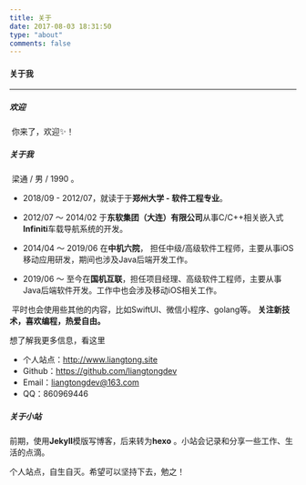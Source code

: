 ```yaml
---
title: 关于
date: 2017-08-03 18:31:50
type: "about"
comments: false
---
```




#### 关于我

----



##### 欢迎

​	你来了，欢迎✨！

##### 关于我

​	梁通 / 男 / 1990 。 

+ 2018/09 - 2012/07，就读于于**郑州大学 - 软件工程专业**。

+ 2012/07 ～ 2014/02 于**东软集团（大连）有限公司**从事C/C++相关嵌入式**Infiniti**车载导航系统的开发。

+ 2014/04 ～ 2019/06 在**中机六院**， 担任中级/高级软件工程师，主要从事iOS移动应用研发，期间也涉及Java后端开发工作。

+ 2019/06 ～ 至今在**国机互联**，担任项目经理、高级软件工程师，主要从事Java后端软件开发。工作中也会涉及移动iOS相关工作。

  

​	平时也会使用些其他的内容，比如SwiftUI、微信小程序、golang等。 **关注新技术，喜欢编程，热爱自由。**



想了解我更多信息，看这里

+ 个人站点：http://www.liangtong.site
+ Github：https://github.com/liangtongdev
+ Email：liangtongdev@163.com
+ QQ：860969446

##### 关于小站

​	前期，使用**Jekyll**模版写博客，后来转为**hexo** 。小站会记录和分享一些工作、生活的点滴。

个人站点，自生自灭。希望可以坚持下去，勉之！

​	


